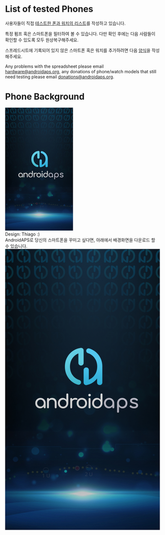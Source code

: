 # List of tested Phones

사용자들이 직접 [테스트한 폰과 워치의 리스트](https://docs.google.com/spreadsheets/d/1gZAsN6f0gv6tkgy9EBsYl0BQNhna0RDqA9QGycAqCQc/edit?usp=sharing)를 작성하고 있습니다.

특정 펌프 혹은 스마트폰을 필터하여 볼 수 있습니다. 다만 확인 후에는 다음 사람들이 확인할 수 있도록 모두 원상복구해주세요.

스프레드시트에 기록되어 있지 않은 스마트폰 혹은 워치를 추가하려면 다음 [양식](https://docs.google.com/forms/d/e/1FAIpQLScvmuqLTZ7MizuFBoTyVCZXuDb__jnQawEvMYtnnT9RGY6QUw/viewform)을 작성해주세요.

Any problems with the spreadsheet please email <hardware@androidaps.org>, any donations of phone/watch models that still need testing please email <donations@androidaps.org>.

# Phone Background

![스마트폰 배경화면](../images/bg_phone_thump.jpg) </br> Design: Thiago :) </br> AndroidAPS로 당신의 스마트폰을 꾸미고 싶다면, 아래에서 배경화면을 다운로드 할 수 있습니다. ![고해상도 배경화면](../images/bg_phone.jpg)